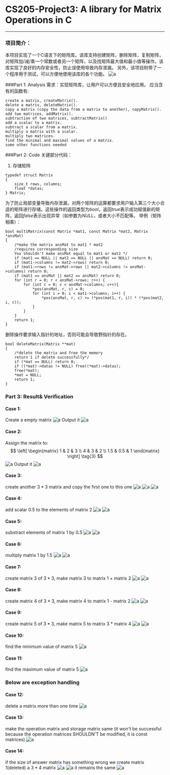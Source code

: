 # CS205-Project3: A library for Matrix Operations in C
___

### 项目简介：
本项目实现了一个C语言下的矩阵库。该库支持创建矩阵，删除矩阵，复制矩阵，对矩阵加/减/乘一个常数或者另一个矩阵，以及找矩阵最大值和最小值等操作。该库实现了良好的内存安全性，防止误使用导致内存泄漏。
另外，该项目附带了一个程序用于测试，可以方便地使用该库的各个功能。
![a](./images/b.png)

###Part 1: Analysis
需求：实现矩阵库，让用户可以方便且安全地应用。
应当含有的函数有:
```
create a matrix, createMatrix().
delete a matrix, deleteMatrix().
copy a matrix (copy the data from a matrix to another), copyMatrix().
add two matrices, addMatrix().
subtraction of two matrices, subtractMatrix()
add a scalar to a matrix.
subtract a scalar from a matrix.
multiply a matrix with a scalar.
multiply two matrices.
find the minimal and maximal values of a matrix.
some other functions needed
```

###Part 2: Code
关键部分代码：
1. 存储矩阵
```
typedef struct Matrix 
{
	size_t rows, columns;
	float *datas;
} Matrix;
```
为了防止局部变量导致内存泄漏，对两个矩阵的运算都要求用户输入第三个大小合适的矩阵进行存储。这些操作的返回类型为$bool$，返回$true$表示成功赋值新的矩阵，返回$false$表示出现异常（如参数为$NULL$，或者大小不匹配等。
举例（矩阵相乘）：
```
bool multiMatrix(const Matrix *mat1, const Matrix *mat2, Matrix *ansMat)
{
    /*make the matrix ansMat to mat1 * mat2
    /requires corresponding size
    You shouldn't make ansMat equal to mat1 or mat2 */
    if (mat1 == NULL || mat2 == NULL || ansMat == NULL) return 0;
	if (mat1->columns != mat2->rows) return 0;
    if (mat1->rows != ansMat->rows || mat2->columns != ansMat->columns) return 0;
    if (mat1 == ansMat || mat2 == ansMat) return 0;
    for (int r = 0; r < ansMat->rows; r++) {
        for (int c = 0; c < ansMat->columns; c++){
            *pos(ansMat, r, c) = 0;
            for (int i = 0; i < mat1->columns; i++) {
                *pos(ansMat, r, c) += (*pos(mat1, r, i)) * (*pos(mat2, i, c));
            }
        }
    } 
    return 1;
}
```
删除操作要求输入指针的地址，否则可能会导致野指针的存在。
```
bool deleteMatrix(Matrix **mat)
{
    /*delete the matrix and free the memory
    return 1 if delete successfully*/
	if (*mat == NULL) return 0;
	if ((*mat)->datas != NULL) free((*mat)->datas);
	free(*mat);
	*mat = NULL;
    return 1;
}
```

### Part 3: Result& Verification
#### Case 1:
Create a empty matrix
![a](./images/c.png)
Output it
![a](./images/d.png)
#### Case 2:
Assign the matrix to:
$$
 \left[
 \begin{matrix}
   1 & 2 & 3 \\
   4 & 3 & 2 \\
   1.5 & 0.5 & 1
  \end{matrix}
  \right] \tag{3}
$$
![a](./images/e.png)
Output it
![a](./images/f.png)
#### Case 3:
create another $3*3$ matrix and copy the first one to this one
![a](./images/g.png)
![a](./images/h.png)
![a](./images/i.png)
#### Case 4:
add scalar $0.5$ to the elements of matrix 2
![a](./images/j.png)
![a](./images/k.png)
#### Case 5:
substract elements of matrix 1 by $0.5$
![a](./images/l.png)
![a](./images/m.png)
#### Case 6:
multiply matrix 1 by $1.5$
![a](./images/n.png)
![a](./images/o.png)
#### Case 7:
create matrix 3 of $3 * 3$, make matrix 3 to matrix 1 + matrix 2
![a](./images/p.png)
![a](./images/q.png)
#### Case 8:
create matrix 4 of $3 * 3$, make matrix 4 to matrix 1 - matrix 2
![a](./images/r.png)
![a](./images/s.png)
#### Case 9:
create matrix 5 of $3 * 3$, make matrix 5 to matrix 3 * matrix 4
![a](./images/t.png)
![a](./images/u.png)
#### Case 10:
find the minimum value of matrix 5
![a](./images/v.png)
#### Case 11:
find the maximum value of matrix 5
![a](./images/w.png)
### Below are exception handling
#### Case 12:
delete a matrix more than one time
![a](./images/x.png)
#### Case 13:
make the operation matrix and storage matrix same
(it won't be successful because the operation matrices SHOULDN'T be modified, it is const matrices)
![a](./images/y.png)
#### Case 14:
if the size of answer matrix has something wrong
we create matrix 1(deleted) a $3*4$ matrix
![a](./images/z.png)
![a](./images/aa.png)
it remains the same
![a](./images/ab.png)
